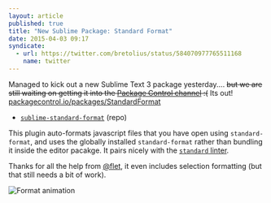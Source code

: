 ```yaml
---
layout: article
published: true
title: "New Sublime Package: Standard Format"
date: 2015-04-03 09:17
syndicate:
  - url: https://twitter.com/bretolius/status/584070977765511168
    name: twitter
---
```


Managed to kick out a new Sublime Text 3 package yesterday.... ~~but we are still waiting on getting it into the [Package Control channel](https://github.com/bcomnes/sublime-standard-format/issues/3) :(~~  Its out! [packagecontrol.io/packages/StandardFormat](https://packagecontrol.io/packages/StandardFormat)

- [`sublime-standard-format`](https://github.com/bcomnes/sublime-standard-format) (repo)

This plugin auto-formats javascript files that you have open using `standard-format`, and uses the globally installed `standard-format` rather than bundling it inside the editor pacakge.  It pairs nicely with the [`standard` linter](https://github.com/Flet/SublimeLinter-contrib-standard).

Thanks for all the help from [@flet](https://github.com/Flet), it even includes selection formatting (but that still needs a bit of work).

![Format animation](https://cdn.rawgit.com/bcomnes/sublime-standard-format/master/format.gif)

